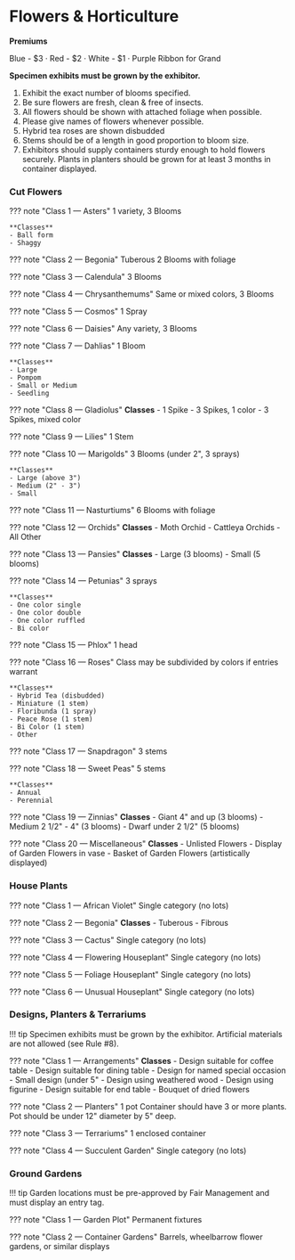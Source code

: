 # Flowers & Horticulture

**Premiums**

Blue - $3 · Red - $2 · White - $1 · Purple Ribbon for Grand

**Specimen exhibits must be grown by the exhibitor.**
1. Exhibit the exact number of blooms specified.
2. Be sure flowers are fresh, clean & free of insects.
3. All flowers should be shown with attached foliage when possible.
4. Please give names of flowers whenever possible.
5. Hybrid tea roses are shown disbudded
6. Stems should be of a length in good proportion to bloom size.
7. Exhibitors should supply containers sturdy enough to hold flowers securely.
Plants in planters should be grown for at least 3 months in container displayed.

### Cut Flowers

??? note "Class 1 — Asters"
    1 variety, 3 Blooms

    **Classes**
    - Ball form
    - Shaggy

??? note "Class 2 — Begonia"
    Tuberous 2 Blooms with foliage

??? note "Class 3 — Calendula"
    3 Blooms

??? note "Class 4 — Chrysanthemums"
    Same or mixed colors, 3 Blooms

??? note "Class 5 — Cosmos"
    1 Spray

??? note "Class 6 — Daisies"
    Any variety, 3 Blooms

??? note "Class 7 — Dahlias"
    1 Bloom

    **Classes**
    - Large
    - Pompom
    - Small or Medium
    - Seedling

??? note "Class 8 — Gladiolus"
    **Classes**
    - 1 Spike
    - 3 Spikes, 1 color
    - 3 Spikes, mixed color

??? note "Class 9 — Lilies"
    1 Stem

??? note "Class 10 — Marigolds"
    3 Blooms (under 2", 3 sprays)

    **Classes**
    - Large (above 3")
    - Medium (2" - 3")
    - Small

??? note "Class 11 — Nasturtiums"
    6 Blooms with foliage

??? note "Class 12 — Orchids"
    **Classes**
    - Moth Orchid
    - Cattleya Orchids
    - All Other

??? note "Class 13 — Pansies"
    **Classes**
    - Large (3 blooms)
    - Small (5 blooms)

??? note "Class 14 — Petunias"
    3 sprays

    **Classes**
    - One color single
    - One color double
    - One color ruffled
    - Bi color

??? note "Class 15 — Phlox"
    1 head

??? note "Class 16 — Roses"
    Class may be subdivided by colors if entries warrant

    **Classes**
    - Hybrid Tea (disbudded)
    - Miniature (1 stem)
    - Floribunda (1 spray)
    - Peace Rose (1 stem)
    - Bi Color (1 stem)
    - Other

??? note "Class 17 — Snapdragon"
    3 stems

??? note "Class 18 — Sweet Peas"
    5 stems

    **Classes**
    - Annual
    - Perennial

??? note "Class 19 — Zinnias"
    **Classes**
    - Giant 4" and up (3 blooms)
    - Medium 2 1/2" - 4" (3 blooms)
    - Dwarf under 2 1/2" (5 blooms)

??? note "Class 20 — Miscellaneous"
    **Classes**
    - Unlisted Flowers
    - Display of Garden Flowers in vase
    - Basket of Garden Flowers (artistically displayed)


### House Plants

??? note "Class 1 — African Violet"
    Single category (no lots)

??? note "Class 2 — Begonia"
    **Classes**
    - Tuberous
    - Fibrous

??? note "Class 3 — Cactus"
    Single category (no lots)

??? note "Class 4 — Flowering Houseplant"
    Single category (no lots)

??? note "Class 5 — Foliage Houseplant"
    Single category (no lots)

??? note "Class 6 — Unusual Houseplant"
    Single category (no lots)


### Designs, Planters & Terrariums

!!! tip
    Specimen exhibits must be grown by the exhibitor. Artificial materials are not allowed (see Rule #8).

??? note "Class 1 — Arrangements"
    **Classes**
    - Design suitable for coffee table
    - Design suitable for dining table
    - Design for named special occasion
    - Small design (under 5"
    - Design using weathered wood
    - Design using figurine
    - Design suitable for end table
    - Bouquet of dried flowers

??? note "Class 2 — Planters"
    1 pot
    Container should have 3 or more plants. Pot should be under 12" diameter by 5" deep.

??? note "Class 3 — Terrariums"
    1 enclosed container

??? note "Class 4 — Succulent Garden"
    Single category (no lots)


### Ground Gardens

!!! tip
    Garden locations must be pre-approved by Fair Management and must display an entry tag.

??? note "Class 1 — Garden Plot"
    Permanent fixtures

??? note "Class 2 — Container Gardens"
    Barrels, wheelbarrow flower gardens, or similar displays
